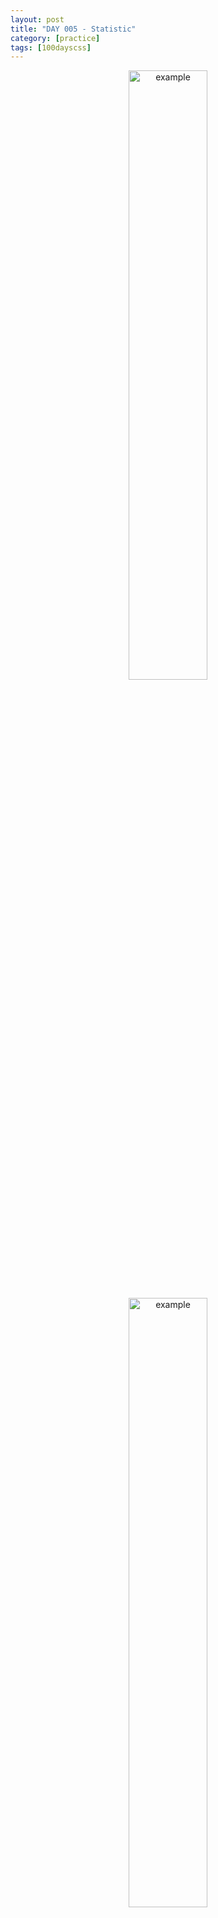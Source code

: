 ```yaml
---
layout: post
title: "DAY 005 - Statistic"
category: [practice]
tags: [100dayscss]
---
```


<p align="center">
  <img src = "https://user-images.githubusercontent.com/94063261/186920649-0c739a4b-a53b-4bb9-b527-f683ae1564a5.png" alt = "example" width="50%" height="50%">
</p>

<p align="center">
  <img src = "https://user-images.githubusercontent.com/94063261/186920655-5ca91a61-c769-45d2-8e74-00eb50bdfee7.png" alt = "example" width="50%" height="50%">
</p>

- svg 태그

<p align="right">
  <a href="https://github.com/mnmn092631/100daysCSS/tree/main/DAY%20005%20-%20Statistic" title="깃허브">깃허브</a>
</p>
